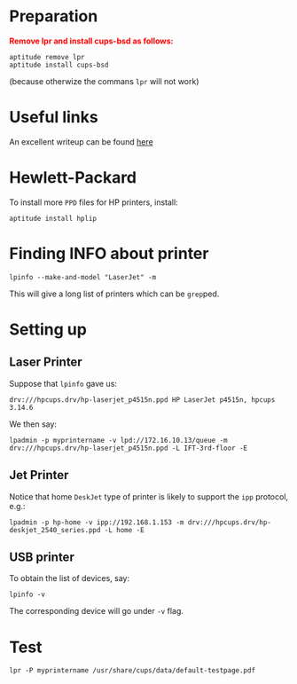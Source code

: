 Preparation
===========

<span style="color:red;font-weight:bold;">Remove lpr and install cups-bsd as follows:</span>

    aptitude remove lpr
    aptitude install cups-bsd

(because otherwize the commans `lpr` will not work)

Useful links
============

An excellent writeup can be found [here](http://blog.tremily.us/posts/Adding_a_network_printer_with_lpadmin/)

Hewlett-Packard
===============

To install more `PPD` files for HP printers, install:

    aptitude install hplip


Finding INFO about printer
==========================

    lpinfo --make-and-model "LaserJet" -m

This will give a long list of printers which can be `grep`ped.


Setting up
==========

Laser Printer
-------------

Suppose that `lpinfo` gave us:

    drv:///hpcups.drv/hp-laserjet_p4515n.ppd HP LaserJet p4515n, hpcups 3.14.6

We then say:

    lpadmin -p myprintername -v lpd://172.16.10.13/queue -m drv:///hpcups.drv/hp-laserjet_p4515n.ppd -L IFT-3rd-floor -E

Jet Printer
-----------

Notice that home `DeskJet` type of printer is likely to support the `ipp` protocol, e.g.:

    lpadmin -p hp-home -v ipp://192.168.1.153 -m drv:///hpcups.drv/hp-deskjet_2540_series.ppd -L home -E

USB printer
-----------

To obtain the list of devices, say:

    lpinfo -v

The corresponding device will go under `-v` flag.

Test
====

    lpr -P myprintername /usr/share/cups/data/default-testpage.pdf

